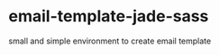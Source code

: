 email-template-jade-sass
========================

small and simple environment to create email template

